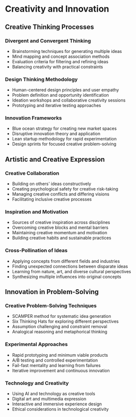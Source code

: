 # Creativity and Innovation

## Creative Thinking Processes

### Divergent and Convergent Thinking
- Brainstorming techniques for generating multiple ideas
- Mind mapping and concept association methods
- Evaluation criteria for filtering and refining ideas
- Balancing creativity with practical constraints

### Design Thinking Methodology
- Human-centered design principles and user empathy
- Problem definition and opportunity identification
- Ideation workshops and collaborative creativity sessions
- Prototyping and iterative testing approaches

### Innovation Frameworks
- Blue ocean strategy for creating new market spaces
- Disruptive innovation theory and application
- Lean startup methodology for rapid experimentation
- Design sprints for focused creative problem-solving

## Artistic and Creative Expression

### Creative Collaboration
- Building on others' ideas constructively
- Creating psychological safety for creative risk-taking
- Managing creative conflicts and differing visions
- Facilitating inclusive creative processes

### Inspiration and Motivation
- Sources of creative inspiration across disciplines
- Overcoming creative blocks and mental barriers
- Maintaining creative momentum and motivation
- Building creative habits and sustainable practices

### Cross-Pollination of Ideas
- Applying concepts from different fields and industries
- Finding unexpected connections between disparate ideas
- Learning from nature, art, and diverse cultural perspectives
- Synthesizing multiple influences into original concepts

## Innovation in Problem-Solving

### Creative Problem-Solving Techniques
- SCAMPER method for systematic idea generation
- Six Thinking Hats for exploring different perspectives
- Assumption challenging and constraint removal
- Analogical reasoning and metaphorical thinking

### Experimental Approaches
- Rapid prototyping and minimum viable products
- A/B testing and controlled experimentation
- Fail-fast mentality and learning from failures
- Iterative improvement and continuous innovation

### Technology and Creativity
- Using AI and technology as creative tools
- Digital art and multimedia expression
- Interactive and immersive experience design
- Ethical considerations in technological creativity